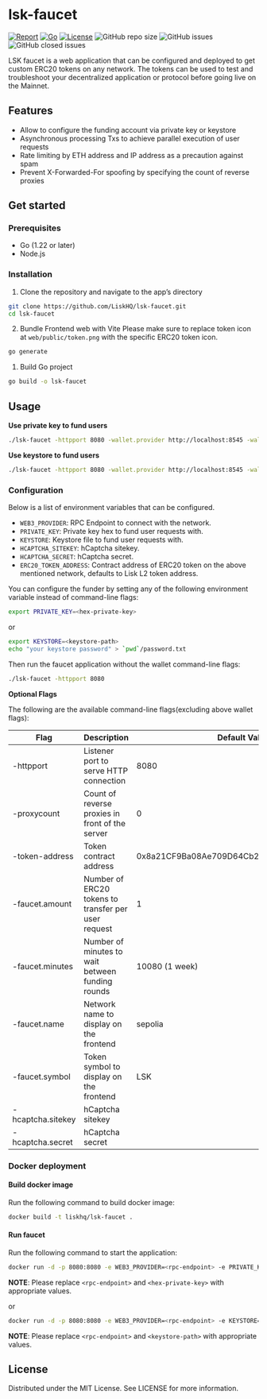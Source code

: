 # lsk-faucet

[![Report](https://goreportcard.com/badge/github.com/liskhq/lsk-faucet)](https://goreportcard.com/report/github.com/liskhq/lsk-faucet)
[![Go](https://img.shields.io/github/go-mod/go-version/liskhq/lsk-faucet)](https://go.dev/)
[![License](https://img.shields.io/github/license/LiskHQ/lsk-faucet)](https://github.com/liskhq/lsk-faucet/blob/main/LICENSE)
![GitHub repo size](https://img.shields.io/github/repo-size/liskhq/lsk-faucet)
![GitHub issues](https://img.shields.io/github/issues-raw/liskhq/lsk-faucet)
![GitHub closed issues](https://img.shields.io/github/issues-closed-raw/liskhq/lsk-faucet)

LSK faucet is a web application that can be configured and deployed to get custom ERC20 tokens on any network. The tokens can be used to test and troubleshoot your decentralized application or protocol before going live on the Mainnet.

## Features

* Allow to configure the funding account via private key or keystore
* Asynchronous processing Txs to achieve parallel execution of user requests
* Rate limiting by ETH address and IP address as a precaution against spam
* Prevent X-Forwarded-For spoofing by specifying the count of reverse proxies

## Get started

### Prerequisites

* Go (1.22 or later)
* Node.js

### Installation

1. Clone the repository and navigate to the app’s directory
```bash
git clone https://github.com/LiskHQ/lsk-faucet.git
cd lsk-faucet
```

2. Bundle Frontend web with Vite
Please make sure to replace token icon at `web/public/token.png` with the specific ERC20 token icon.

```bash
go generate
```

1. Build Go project 
```bash
go build -o lsk-faucet
```

## Usage

**Use private key to fund users**

```bash
./lsk-faucet -httpport 8080 -wallet.provider http://localhost:8545 -wallet.privkey privkey
```

**Use keystore to fund users**

```bash
./lsk-faucet -httpport 8080 -wallet.provider http://localhost:8545 -wallet.keyjson keystore -wallet.keypass password.txt
```

### Configuration
Below is a list of environment variables that can be configured.

- `WEB3_PROVIDER`: RPC Endpoint to connect with the network.
- `PRIVATE_KEY`: Private key hex to fund user requests with.
- `KEYSTORE`: Keystore file to fund user requests with.
- `HCAPTCHA_SITEKEY`: hCaptcha sitekey.
- `HCAPTCHA_SECRET`: hCaptcha secret.
- `ERC20_TOKEN_ADDRESS`: Contract address of ERC20 token on the above mentioned network, defaults to Lisk L2 token address.

You can configure the funder by setting any of the following environment variable instead of command-line flags:
```bash
export PRIVATE_KEY=<hex-private-key>
```

or

```bash
export KEYSTORE=<keystore-path>
echo "your keystore password" > `pwd`/password.txt
```

Then run the faucet application without the wallet command-line flags:
```bash
./lsk-faucet -httpport 8080
```

**Optional Flags**

The following are the available command-line flags(excluding above wallet flags):

| Flag              | Description                                         | Default Value                              |
| ----------------- | --------------------------------------------------- | ------------------------------------------ |
| -httpport         | Listener port to serve HTTP connection              | 8080                                       |
| -proxycount       | Count of reverse proxies in front of the server     | 0                                          |
| -token-address    | Token contract address                              | 0x8a21CF9Ba08Ae709D64Cb25AfAA951183EC9FF6D |
| -faucet.amount    | Number of ERC20 tokens to transfer per user request | 1                                          |
| -faucet.minutes   | Number of minutes to wait between funding rounds    | 10080 (1 week)                             |
| -faucet.name      | Network name to display on the frontend             | sepolia                                    |
| -faucet.symbol    | Token symbol to display on the frontend             | LSK                                        |
| -hcaptcha.sitekey | hCaptcha sitekey                                    |                                            |
| -hcaptcha.secret  | hCaptcha secret                                     |                                            |

### Docker deployment
#### Build docker image
Run the following command to build docker image:
```bash
docker build -t liskhq/lsk-faucet .
```


#### Run faucet
Run the following command to start the application:

```bash
docker run -d -p 8080:8080 -e WEB3_PROVIDER=<rpc-endpoint> -e PRIVATE_KEY=<hex-private-key> liskhq/lsk-faucet

```
**NOTE**: Please replace `<rpc-endpoint>` and `<hex-private-key>` with appropriate values.

or

```bash
docker run -d -p 8080:8080 -e WEB3_PROVIDER=<rpc-endpoint> -e KEYSTORE=<keystore-path> -v `pwd`/keystore:/app/keystore -v `pwd`/password.txt:/app/password.txt liskhq/lsk-faucet
```

**NOTE**: Please replace `<rpc-endpoint>` and `<keystore-path>` with appropriate values.

## License

Distributed under the MIT License. See LICENSE for more information.
